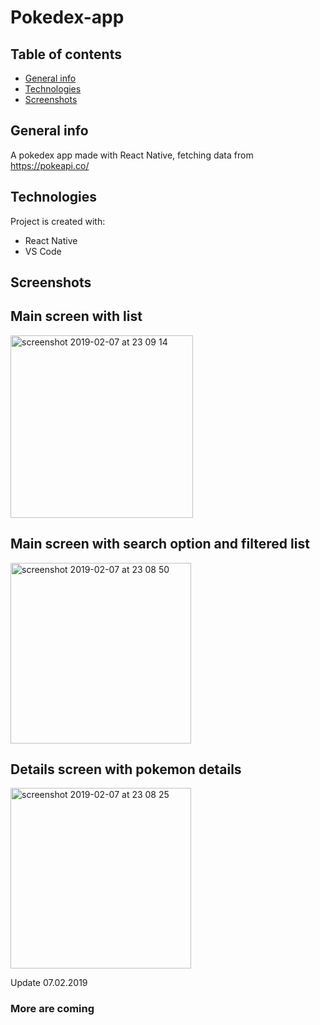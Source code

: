 # Pokedex-app

## Table of contents
* [General info](#general-info)
* [Technologies](#technologies)
* [Screenshots](#screenshots)

## General info
A pokedex app made with React Native,
fetching data from https://pokeapi.co/

## Technologies
Project is created with:
* React Native
* VS Code

## Screenshots

## Main screen with list
<img width="292" alt="screenshot 2019-02-07 at 23 09 14" src="https://user-images.githubusercontent.com/11368889/52446428-45bcc580-2b2e-11e9-9e39-2749c1d3ceec.png">

## Main screen with search option and filtered list
<img width="289" alt="screenshot 2019-02-07 at 23 08 50" src="https://user-images.githubusercontent.com/11368889/52446464-66851b00-2b2e-11e9-8ebd-36c2442fc53e.png">

## Details screen with pokemon details
<img width="289" alt="screenshot 2019-02-07 at 23 08 25" src="https://user-images.githubusercontent.com/11368889/52446478-70a71980-2b2e-11e9-902d-c16afd853acb.png">

Update 07.02.2019
### More are coming

